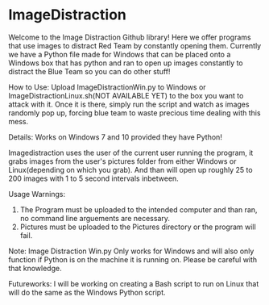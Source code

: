 # ImageDistraction
Welcome to the Image Distraction Github library! Here we offer programs that use images to distract Red Team by constantly opening them. Currently we have a Python file made for Windows that can be placed onto a Windows box that has python and ran to open up images constantly to distract the Blue Team so you can do other stuff!

How to Use: Upload ImageDistractionWin.py to Windows or ImageDistractionLinux.sh(NOT AVAILABLE YET) to the box you want to attack with it. Once it is there, simply run the script and watch as images randomly pop up, forcing blue team to waste precious time dealing with this mess.

Details: Works on Windows 7 and 10 provided they have Python!

Imagedistraction uses the user of the current user running the program, it grabs images from the user's pictures folder from either Windows or Linux(depending on which you grab). And than will open up roughly 25 to 200 images with 1 to 5 second intervals inbetween.

Usage Warnings: 
  1. The Program must be uploaded to the intended computer and than ran, no command line arguements are necessary.
  2. Pictures must be uploaded to the Pictures directory or the program will fail. 

Note: Image Distraction Win.py Only works for Windows and will also only function if Python is on the machine it is running on. Please be careful with that knowledge.

Futureworks: I will be working on creating a Bash script to run on Linux that will do the same as the Windows Python script. 
